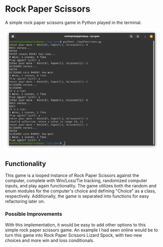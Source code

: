 # Rock Paper Scissors

A simple rock paper scissors game in Python played in the terminal.

![Image of App](/assets/images/app.png "Rock Paper Scissors")

## Functionality

This game is a looped instance of Rock Paper Scissors against the computer, complete with Win/Loss/Tie tracking, randomized computer inputs, and play again functionality. The game utilizes both the random and enum modules for the computer's choice and defining "Choice" as a class, respectively. Additionally, the game is separated into functions for easy refactoring later on.

### Possible Improvements

With this implementation, it would be easy to add other options to this simple rock paper scissors game. An example I had seen online would be to turn this game into Rock Paper Scissors Lizard Spock, with two new choices and more win and loss conditionals.
